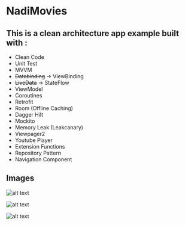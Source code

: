 # NadiMovies
 
## This is a clean architecture app example built with :
* Clean Code
* Unit Test
* MVVM 
* ~~Databinding~~ -> ViewBinding
* ~~LiveData~~ -> StateFlow
* ViewModel 
* Coroutines 
* Retrofit
* Room (Offline Caching)
* Dagger Hilt
* Mockito
* Memory Leak (Leakcanary)
* Viewpager2
* Youtube Player
* Extension Functions
* Repository Pattern
* Navigation Component


## Images
![alt text](https://github.com/NadiMohammed/NadiMovies/blob/main/1.jpg)

![alt text](https://github.com/NadiMohammed/NadiMovies/blob/main/2.jpg)

![alt text](https://github.com/NadiMohammed/NadiMovies/blob/main/3.jpg)
